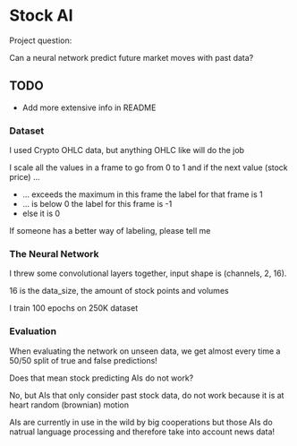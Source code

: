# Stock AI

Project question:

Can a neural network predict future market moves with past data?

## TODO

- Add more extensive info in README

### Dataset

I used Crypto OHLC data, but anything OHLC like will do the job

I scale all the values in a frame to go from 0 to 1 and if the next value (stock price) ...

- ... exceeds the maximum in this frame the label for that frame is 1
- ... is below 0 the label for this frame is -1
- else it is 0

If someone has a better way of labeling, please tell me

### The Neural Network

I threw some convolutional layers together, input shape is (channels, 2, 16).

16 is the data_size, the amount of stock points and volumes

I train 100 epochs on 250K dataset

### Evaluation

When evaluating the network on unseen data, we get almost every time a 50/50 split of true and false predictions!

Does that mean stock predicting AIs do not work?

No, but AIs that only consider past stock data, do not work because it is at heart random (brownian) motion

AIs are currently in use in the wild by big cooperations but those AIs do natrual language processing and therefore take into account news data!
